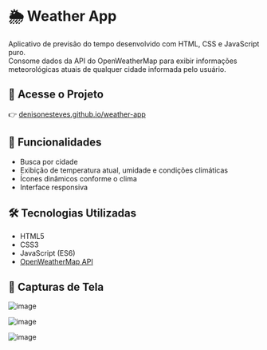 # 🌦️ Weather App

Aplicativo de previsão do tempo desenvolvido com HTML, CSS e JavaScript puro.  
Consome dados da API do OpenWeatherMap para exibir informações meteorológicas atuais de qualquer cidade informada pelo usuário.

## 🔗 Acesse o Projeto

👉 [denisonesteves.github.io/weather-app](https://denisonesteves.github.io/weather-app/)
## 🚀 Funcionalidades

- Busca por cidade
- Exibição de temperatura atual, umidade e condições climáticas
- Ícones dinâmicos conforme o clima
- Interface responsiva

## 🛠️ Tecnologias Utilizadas

- HTML5
- CSS3
- JavaScript (ES6)
- [OpenWeatherMap API](https://openweathermap.org/api)

## 📸 Capturas de Tela

![image](https://github.com/DenisonEsteves/weather-app/assets/67080663/f74b7017-d072-44ce-b04b-5fc77be07b20)

![image](https://github.com/DenisonEsteves/weather-app/assets/67080663/0fcfefa2-ab6f-4ad3-abcf-57c114c00f0b)

![image](https://github.com/DenisonEsteves/weather-app/assets/67080663/56abd424-e6a7-4aa9-97b0-28855e72613c)
